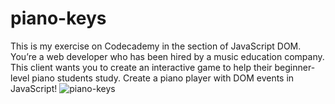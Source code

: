 # piano-keys
This is my exercise on Codecademy in the section of JavaScript DOM.
 You’re a web developer who has been hired by a music education company. This client wants you to create an interactive game to help their beginner-level piano students study. Create a piano player with DOM events in JavaScript!
![piano-keys](https://user-images.githubusercontent.com/45632981/116125800-394cc500-a6c6-11eb-823e-e101dda93583.png)
